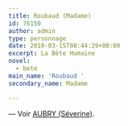 ```yaml
---
title: Roubaud (Madame)
id: 76150
author: admin
type: personnage
date: 2010-03-15T08:44:29+00:00
excerpt: La Bête Humaine
novel:
  - bete
main_name: 'Roubaud '
secondary_name: Madame

---
```

— Voir <a href="/personnage/aubry-severine/" target="_self">AUBRY (Séverine)</a>.